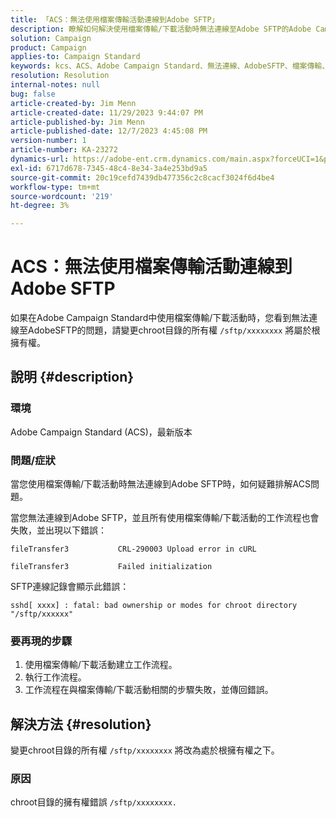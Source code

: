 ```yaml
---
title: 「ACS：無法使用檔案傳輸活動連線到Adobe SFTP」
description: 瞭解如何解決使用檔案傳輸/下載活動時無法連線至Adobe SFTP的Adobe Campaign Standard問題。
solution: Campaign
product: Campaign
applies-to: Campaign Standard
keywords: kcs、ACS、Adobe Campaign Standard、無法連線、AdobeSFTP、檔案傳輸、下載、錯誤、CRL-290003、cURL、疑難排解
resolution: Resolution
internal-notes: null
bug: false
article-created-by: Jim Menn
article-created-date: 11/29/2023 9:44:07 PM
article-published-by: Jim Menn
article-published-date: 12/7/2023 4:45:08 PM
version-number: 1
article-number: KA-23272
dynamics-url: https://adobe-ent.crm.dynamics.com/main.aspx?forceUCI=1&pagetype=entityrecord&etn=knowledgearticle&id=e39cbc69-008f-ee11-8179-6045bd006268
exl-id: 6717d678-7345-48c4-8e34-3a4e253bd9a5
source-git-commit: 20c19cefd7439db477356c2c8cacf3024f6d4be4
workflow-type: tm+mt
source-wordcount: '219'
ht-degree: 3%

---
```


# ACS：無法使用檔案傳輸活動連線到Adobe SFTP


如果在Adobe Campaign Standard中使用檔案傳輸/下載活動時，您看到無法連線至AdobeSFTP的問題，請變更chroot目錄的所有權 `/sftp/xxxxxxxx` 將屬於根擁有權。

## 說明 {#description}


### 環境

Adobe Campaign Standard (ACS)，最新版本



### 問題/症狀

當您使用檔案傳輸/下載活動時無法連線到Adobe SFTP時，如何疑難排解ACS問題。

當您無法連線到Adobe SFTP，並且所有使用檔案傳輸/下載活動的工作流程也會失敗，並出現以下錯誤：




```
fileTransfer3           CRL-290003 Upload error in cURL 

fileTransfer3           Failed initialization
```




SFTP連線記錄會顯示此錯誤：




```
sshd[ xxxx] : fatal: bad ownership or modes for chroot directory "/sftp/xxxxxx"
```






### <b>要再現的步驟</b>

1. 使用檔案傳輸/下載活動建立工作流程。
2. 執行工作流程。
3. 工作流程在與檔案傳輸/下載活動相關的步驟失敗，並傳回錯誤。



## 解決方法 {#resolution}


變更chroot目錄的所有權 `/sftp/xxxxxxxx` 將改為處於根擁有權之下。

### 原因

chroot目錄的擁有權錯誤 `/sftp/xxxxxxxx. `
